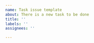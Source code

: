 ```yaml
---
name: Task issue template
about: There is a new task to be done
title: ''
labels: ''
assignees: ''

---
```



